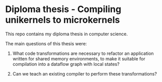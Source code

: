 # Diploma thesis - Compiling unikernels to microkernels

This repo contains my diploma thesis in computer science.

The main questions of this thesis were:

1. What code transformations are necessary to refactor an application written for shared memory environments, 
   to make it suitable for compilation into a dataflow graph with local states?

2. Can we teach an existing compiler to perform these transformations? 

